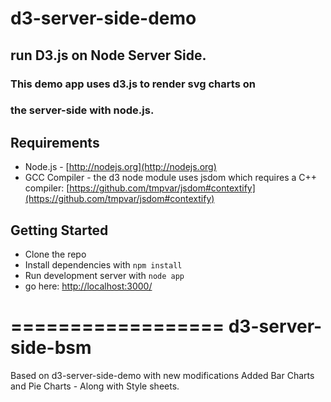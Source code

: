 # d3-server-side-demo 
## run D3.js on Node Server Side.

### This demo app uses d3.js to render svg charts on
### the server-side with node.js.


## Requirements

* Node.js - [http://nodejs.org](http://nodejs.org)
* GCC Compiler - the d3 node module uses jsdom which requires a C++ compiler:
[https://github.com/tmpvar/jsdom#contextify](https://github.com/tmpvar/jsdom#contextify)


## Getting Started

* Clone the repo
* Install dependencies with `npm install`
* Run development server with `node app` 
* go here: [http://localhost:3000/](http://localhost:3000/)

==================
d3-server-side-bsm
==================

Based on d3-server-side-demo with new modifications
Added Bar Charts and Pie Charts - Along with Style sheets.
